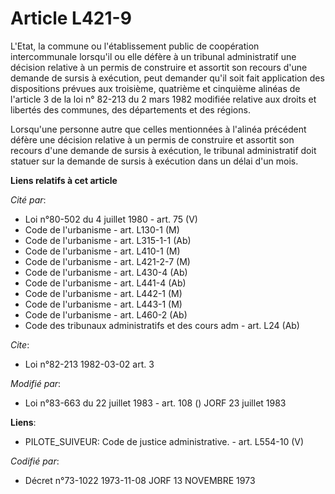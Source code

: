 # Article L421-9

L'Etat, la commune ou l'établissement public de coopération intercommunale lorsqu'il ou elle défère à un tribunal
administratif une décision relative à un permis de construire et assortit son recours d'une demande de sursis à exécution,
peut demander qu'il soit fait application des dispositions prévues aux troisième, quatrième et cinquième alinéas de l'article
3 de la loi n° 82-213 du 2 mars 1982 modifiée relative aux droits et libertés des communes, des départements et des régions.

Lorsqu'une personne autre que celles mentionnées à l'alinéa précédent défère une décision relative à un permis de construire
et assortit son recours d'une demande de sursis à exécution, le tribunal administratif doit statuer sur la demande de sursis
à exécution dans un délai d'un mois.

**Liens relatifs à cet article**

_Cité par_:

  - Loi n°80-502 du 4 juillet 1980 - art. 75 (V)
  - Code de l'urbanisme - art. L130-1 (M)
  - Code de l'urbanisme - art. L315-1-1 (Ab)
  - Code de l'urbanisme - art. L410-1 (M)
  - Code de l'urbanisme - art. L421-2-7 (M)
  - Code de l'urbanisme - art. L430-4 (Ab)
  - Code de l'urbanisme - art. L441-4 (Ab)
  - Code de l'urbanisme - art. L442-1 (M)
  - Code de l'urbanisme - art. L443-1 (M)
  - Code de l'urbanisme - art. L460-2 (Ab)
  - Code des tribunaux administratifs et des cours adm - art. L24 (Ab)

_Cite_:

  - Loi n°82-213 1982-03-02 art. 3

_Modifié par_:

  - Loi n°83-663 du 22 juillet 1983 - art. 108 () JORF 23 juillet 1983

**Liens**:

  - PILOTE_SUIVEUR: Code de justice administrative. - art. L554-10 (V)

_Codifié par_:

  - Décret n°73-1022 1973-11-08 JORF 13 NOVEMBRE 1973
